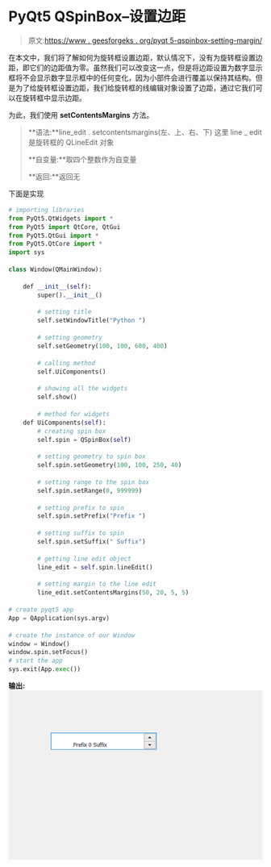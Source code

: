 # PyQt5 QSpinBox–设置边距

> 原文:[https://www . geesforgeks . org/pyqt 5-qspinbox-setting-margin/](https://www.geeksforgeeks.org/pyqt5-qspinbox-setting-margin/)

在本文中，我们将了解如何为旋转框设置边距，默认情况下，没有为旋转框设置边距，即它们的边距值为零。虽然我们可以改变这一点，但是将边距设置为数字显示框将不会显示数字显示框中的任何变化，因为小部件会进行覆盖以保持其结构。但是为了给旋转框设置边距，我们给旋转框的线编辑对象设置了边距，通过它我们可以在旋转框中显示边距。

为此，我们使用 **setContentsMargins** 方法。

> **语法:**line_edit . setcontentsmargins(左、上、右、下)
> 这里 line _ edit 是旋转框的 QLineEdit 对象
> 
> **自变量:**取四个整数作为自变量
> 
> **返回:**返回无

下面是实现

```py
# importing libraries
from PyQt5.QtWidgets import * 
from PyQt5 import QtCore, QtGui
from PyQt5.QtGui import * 
from PyQt5.QtCore import * 
import sys

class Window(QMainWindow):

    def __init__(self):
        super().__init__()

        # setting title
        self.setWindowTitle("Python ")

        # setting geometry
        self.setGeometry(100, 100, 600, 400)

        # calling method
        self.UiComponents()

        # showing all the widgets
        self.show()

        # method for widgets
    def UiComponents(self):
        # creating spin box
        self.spin = QSpinBox(self)

        # setting geometry to spin box
        self.spin.setGeometry(100, 100, 250, 40)

        # setting range to the spin box
        self.spin.setRange(0, 999999)

        # setting prefix to spin
        self.spin.setPrefix("Prefix ")

        # setting suffix to spin
        self.spin.setSuffix(" Suffix")

        # getting line edit object
        line_edit = self.spin.lineEdit()

        # setting margin to the line edit
        line_edit.setContentsMargins(50, 20, 5, 5)

# create pyqt5 app
App = QApplication(sys.argv)

# create the instance of our Window
window = Window()
window.spin.setFocus()
# start the app
sys.exit(App.exec())
```

**输出:**
![](img/6e1b1440e79935e33d262e4c139a99d2.png)